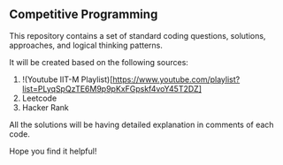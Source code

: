 ## Competitive Programming

This repository contains a set of standard coding questions, solutions, approaches, and logical thinking patterns. 

It will be created based on the following sources:

1. !(Youtube IIT-M Playlist)[https://www.youtube.com/playlist?list=PLyqSpQzTE6M9p9pKxFGpskf4voY45T2DZ]
2. Leetcode
3. Hacker Rank

All the solutions will be having detailed explanation in comments of each code.

Hope you find it helpful!